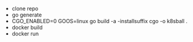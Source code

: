 * clone repo
* go generate
* CGO_ENABLED=0 GOOS=linux go build -a -installsuffix cgo -o k8sball .
* docker build
* docker run
